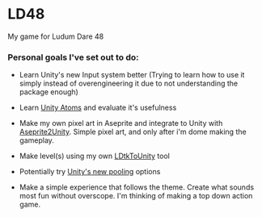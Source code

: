 # LD48
My game for Ludum Dare 48

### Personal goals I've set out to do:
- Learn Unity's new Input system better (Trying to learn how to use it simply instead of overengineering it due to not understanding the package enough)
- Learn [Unity Atoms](https://unity-atoms.github.io/unity-atoms/) and evaluate it's usefulness
- Make my own pixel art in Aseprite and integrate to Unity with [Aseprite2Unity](https://github.com/Seanba/Aseprite2Unity). Simple pixel art, and only after i'm dome making the gameplay.
- Make level(s) using my own [LDtkToUnity](https://github.com/Cammin/LDtkUnity) tool
- Potentially try [Unity's new pooling](https://docs.unity3d.com/2021.1/Documentation/ScriptReference/Pool.ObjectPool_1.html) options  

- Make a simple experience that follows the theme. Create what sounds most fun without overscope. I'm thinking of making a top down action game.
